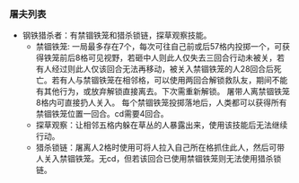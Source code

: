 ### 屠夫列表
- 钢铁猎杀者：有禁锢铁笼和猎杀锁链，探草观察技能。
  - 禁锢铁笼: 一局最多存在7个，每次可往自己前或后57格内投掷一个，可获得铁笼前后8格可见视野，若砸中人则此人仅失去三回合行动未被关，若有人经过则此人仅该回合无法再移动，被关入禁锢铁笼的人28回合后死亡。若有人与禁锢铁笼在相邻格，可以使用两回合解锁救队友，期间不能有其他行为，或放弃解锁直接离去。下次需重新解锁。 屠带人离禁锢铁笼8格内可直接扔人关入。 每个禁锢铁笼投掷落地后，人类都可以获得所有禁锢铁笼位置一回合。cd需要4回合。
  - 探草观察：让相邻五格内躲在草丛的人暴露出来，使用该技能后无法继续行动。
  - 猎杀锁链：屠离人2格时使用可将人拉入自己所在格抓住此人，然后可带人关入禁锢铁笼。无cd，但若该回合已使用禁锢铁笼则无法使用猎杀锁链。
